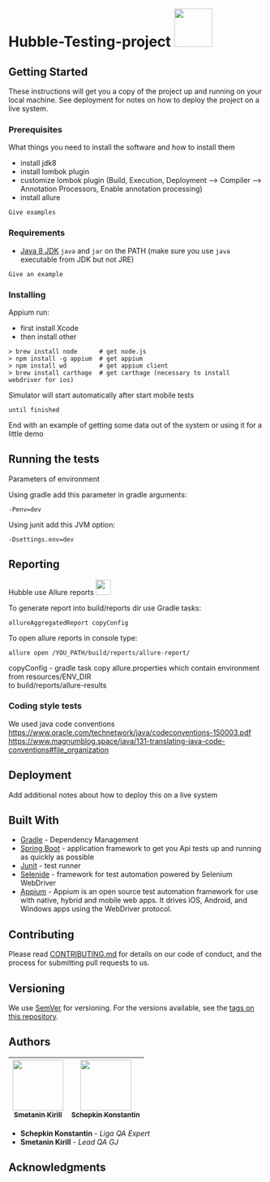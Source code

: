 # Hubble-Testing-project <img src="http://icons.iconarchive.com/icons/carlosjj/google-jfk/128/hubble-icon.png" width="75px;"/> <br>
         


## Getting Started

These instructions will get you a copy of the project up and running on your local machine. See deployment for notes on how to deploy the project on a live system.

### Prerequisites

What things you need to install the software and how to install them

* install jdk8
* install lombok plugin
* customize lombok plugin (Build, Execution, Deployment --> Compiler --> Annotation Processors, Enable annotation processing)
* install allure 
```
Give examples
```
### Requirements

* [Java 8 JDK](http://www.oracle.com/technetwork/java/javase/downloads/index.html)
 `java` and `jar` on the PATH (make sure you use `java` executable from JDK but not JRE)

```
Give an example
```

### Installing

Appium run: <br/>
* first install Xcode
* then install other 
```
> brew install node      # get node.js
> npm install -g appium  # get appium
> npm install wd         # get appium client
> brew install carthage  # get carthage (necessary to install webdriver for ios)
```
Simulator will start automatically after start mobile tests


```
until finished
```
End with an example of getting some data out of the system or using it for a little demo


## Running the tests

Parameters of environment <br /> 

Using gradle add this parameter in gradle arguments:

```
-Penv=dev
```
Using junit add this JVM option:

```
-Dsettings.env=dev
```
## Reporting
Hubble use Allure reports     <img src="https://avatars.githubusercontent.com/u/5879127?v=3" width="30px;"/>

To generate report into  build/reports  dir use Gradle tasks:
```
allureAggregatedReport copyConfig
```
To open allure reports in console type:
```
allure open /YOU_PATH/build/reports/allure-report/
```

copyConfig - gradle task copy allure.properties which contain environment from resources/ENV_DIR <br /> 
to build/reports/allure-results

### Сoding style tests

We used java code conventions <br /> 
https://www.oracle.com/technetwork/java/codeconventions-150003.pdf
https://www.magnumblog.space/java/131-translating-java-code-conventions#file_organization


## Deployment

Add additional notes about how to deploy this on a live system

## Built With

* [Gradle](https://gradle.org) - Dependency Management
* [Spring Boot](https://spring.io) - application framework to get you Api tests up and running as quickly as possible
* [Junit](https://junit.org/junit5) - test runner
* [Selenide](https://selenide.org) - framework for test automation powered by Selenium WebDriver
* [Appium](https://http://appium.io) - Appium is an open source test automation framework for use with native, hybrid and mobile web apps. 
                                       It drives iOS, Android, and Windows apps using the WebDriver protocol.

## Contributing

Please read [CONTRIBUTING.md](https://gist.github.com/PurpleBooth/b24679402957c63ec426) for details on our code of conduct, and the process for submitting pull requests to us.

## Versioning

We use [SemVer](http://semver.org/) for versioning. For the versions available, see the [tags on this repository](https://github.com/your/project/tags). 

## Authors

<!-- ALL-CONTRIBUTORS-LIST:START - Do not remove or modify this section -->
<!-- prettier-ignore -->
| [<img src="https://i.ibb.co/6wdHTH7/2018-11-18-21-56-15.png" width="100px;"/><br /><sub><b>Smetanin Kirill</b></sub>](https://github.com/Rocksod)<br />         | [<img src="https://i.ibb.co/nQdjjx8/photo-2017-04-04-18-45-16.jpg" width="100px;"/><br /><sub><b>Schepkin Konstantin</b></sub>](hhttps://github.com/kschepkin)<br /> | 
| :-----------------------------------------------------------------------------------------------------------------------------------------------------------------: | :------------------------------------------------------------------------------------------------------------: |
<!-- ALL-CONTRIBUTORS-LIST:END -->
* **Schepkin Konstantin** - *Liga QA Expert* 
* **Smetanin Kirill** - *Lead QA GJ* 



## Acknowledgments


